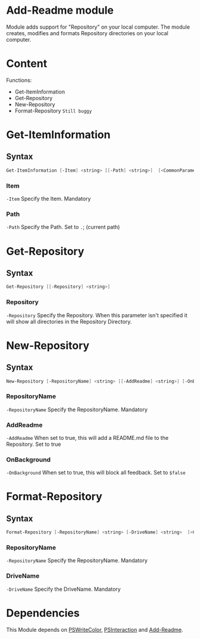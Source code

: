 # Add-Readme module
Module adds support for "Repository" on your local computer.
The module creates, modifies and formats Repository directories on your local computer.

# Content
Functions:
* Get-ItemInformation
* Get-Repository
* New-Repository
* Format-Repository ``` Still buggy ```

# Get-ItemInformation
## Syntax
```PowerShell
Get-ItemInformation [-Item] <string> [[-Path] <string>]  [<CommonParameters>]
```

### Item
``` -Item ``` Specify the Item.
Mandatory

### Path
``` -Path ``` Specify the Path.
Set to ``` . ```; (current path)

# Get-Repository
## Syntax
```PowerShell
Get-Repository [[-Repository] <string>]
```

### Repository
``` -Repository ``` Specify the Repository.
When this parameter isn't specified it will show all directories in the Repository Directory.

# New-Repository
## Syntax
```PowerShell
New-Repository [-RepositoryName] <string> [[-AddReadme] <string>] [-OnBackground]  [<CommonParameters>]
```

### RepositoryName
``` -RepositoryName ``` Specify the RepositoryName.
Mandatory

### AddReadme
``` -AddReadme ``` When set to true, this will add a README.md file to the Repository.
Set to true

### OnBackground
``` -OnBackground ``` When set to true, this will block all feedback.
Set to ``` $false ```

# Format-Repository
## Syntax
```PowerShell
Format-Repository [-RepositoryName] <string> [-DriveName] <string>  [<CommonParameters>]
```

### RepositoryName
``` -RepositoryName ``` Specify the RepositoryName.
Mandatory

### DriveName
``` -DriveName ``` Specify the DriveName.
Mandatory

# Dependencies
This Module depends on [PSWriteColor][WriteColor], [PSInteraction][psinteraction] and [Add-Readme][addreadme].

[WriteColor]: https://www.powershellgallery.com/packages/PSWriteColor/0.87.3
[psinteraction]: https://crispybaccoon.github.io/modules-powershell/modules/PSInteraction/
[addreadme]: https://crispybaccoon.github.io/modules-powershell/modules/Add-Readme/
